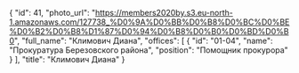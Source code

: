 {
    "id": 41,
    "photo_url": "https://members2020by.s3.eu-north-1.amazonaws.com/127738_%D0%9A%D0%BB%D0%B8%D0%BC%D0%BE%D0%B2%D0%B8%D1%87%D0%94%D0%B8%D0%B0%D0%BD%D0%B0",
    "full_name": "Климович Диана",
    "offices": [
        {
            "id": "01-04",
            "name": "Прокуратура Березовского района",
            "position": "Помощник прокурора"
        }
    ],
    "title": "Климович Диана"
}